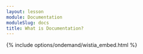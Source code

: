 ```yaml
---
layout: lesson
module: Documentation
moduleSlug: docs
title: What is Documentation?
---
```


{% include options/ondemand/wistia_embed.html %}